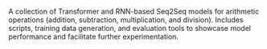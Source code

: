 A collection of Transformer and RNN-based Seq2Seq models for arithmetic operations (addition, subtraction, multiplication, and division). Includes scripts, training data generation, and evaluation tools to showcase model performance and facilitate further experimentation.
